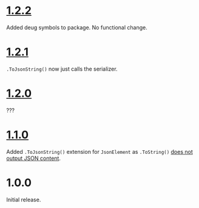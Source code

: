 # [1.2.2](https://github.com/gregsdennis/json-everything/pull/45)

Added deug symbols to package.  No functional change.

# [1.2.1](???)

`.ToJsonString()` now just calls the serializer.

# [1.2.0](???)

???

# [1.1.0](???)

Added `.ToJsonString()` extension for `JsonElement` as `.ToString()` [does not output JSON content](https://github.com/dotnet/runtime/issues/42502).

# 1.0.0

Initial release.